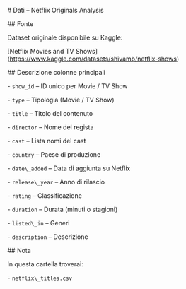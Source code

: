 \# Dati – Netflix Originals Analysis



\## Fonte

Dataset originale disponibile su Kaggle:

\[Netflix Movies and TV Shows](https://www.kaggle.com/datasets/shivamb/netflix-shows)



\## Descrizione colonne principali

\- `show_id` – ID unico per Movie / TV Show

\- `type` – Tipologia (Movie / TV Show)

\- `title` – Titolo del contenuto

\- `director` – Nome del regista

\- `cast` – Lista nomi del cast

\- `country` – Paese di produzione

\- `date\_added` – Data di aggiunta su Netflix

\- `release\_year` – Anno di rilascio

\- `rating` – Classificazione

\- `duration` – Durata (minuti o stagioni)

\- `listed\_in` – Generi

\- `description` – Descrizione



\## Nota

In questa cartella troverai:

\- `netflix\_titles.csv`





